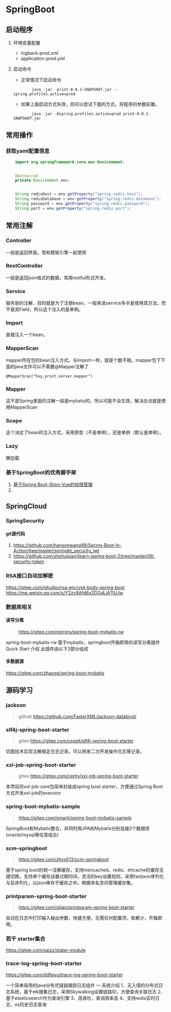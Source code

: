 SpringBoot
===
## 启动程序
1. 环境变量配置
    * logback-prod.xml
    * application-prod.yml
1. 启动命令

    * 正常情况下启动命令
    ```shell
            java -jar  print-0.0.1-SNAPSHOT.jar --spring.profiles.active=prod
    ```
    * 如果上面启动方式失效，则可以尝试下面的方式，将程序的参数前置。
    ```shell
            java -jar -Dspring.profiles.active=prod print-0.0.1-SNAPSHOT.jar
    ```


## 常用操作

### 获取yaml配置信息

```java
    import org.springframework.core.env.Environment;


	@Autowired
	private Environment env;


    String redisHost = env.getProperty("spring.redis.host");
    String redisDatabase = env.getProperty("spring.redis.database");
    String password = env.getProperty("spring.redis.password");
    String port = env.getProperty("spring.redis.port");
```




## 常用注解

### Controller

一般是返回界面，常和模板引擎一起使用

### RestController

一般是返回json格式的数据，常用restful形式开发。

### Service

服务层的注解，目的就是为了注册bean，一般来说service多半是使用其方法，而不是其Field，所以这个注入的是单例。

### Import

直接注入一个bean。

### MapperScan

mapper所在包的bean注入方式。与Import一样，就是个数不限。mapper包下下面的java文件可以不需要@Mapper注解了

```
@MapperScan("hxy.print.server.mapper")
```

### Mapper

这不是Spring里面的注解一般是mybatis的，所以可能不会生效，解决办法就是使用MapperScan

### Scope

这个决定了bean的注入方式，采用原型（不是单例），还是单例（默认是单例）。

### Lazy

懒加载



### 基于SpringBoot的优秀脚手架

1. [基于Spring Boot-Shiro-Vue的权限管理](https://github.com/Heeexy/SpringBoot-Shiro-Vue)
2. 


## SpringCloud

### SpringSecurity

#### git源代码
1. https://github.com/hansonwang99/Spring-Boot-In-Action/tree/master/springbt_security_jwt
1. https://github.com/zhshuixian/learn-spring-boot-2/tree/master/06-security-token



### RSA接口自动加解密
https://gitee.com/ishuibo/rsa-encrypt-body-spring-boot
https://mp.weixin.qq.com/s/Y2zv8Afd6yZGGdLiA7lUJw

### 数据库相关

#### 读写分离

> https://gitee.com/mirrors/spring-boot-mybatis-rw

spring-boot-mybatis-rw 基于mybatis，springboot开箱即用的读写分离插件 Quick Start 介绍 此插件由以下2部分组成

#### 多数据源

https://gitee.com/zhaoqg/spring-boot-mybatis


## 源码学习

### jackson
> github https://github.com/FasterXML/jackson-databind/

### slf4j-spring-boot-starter
> gitee  https://gitee.com/xsxgit/slf4j-spring-boot-starter

切面技术实现注解搞定日志记录。可以用来二次开发操作日志等记录。

### xxl-job-spring-boot-starter

> gitee https://gitee.com/centy/xxl-job-spring-boot-starter

本项目将xxl-job-core包简单封装成spring boot starter，方便通过Spring Boot方式开发xxl-job的executor


### spring-boot-mybatis-sample
> https://gitee.com/smarti/spring-boot-mybatis-sample

SpringBoot和Mybatis整合，并同时用JPA和Mybatis分别连接2个数据库(oracle/mysql等任意组合)

### scm-springboot

> https://gitee.com/zhys513/scm-springboot

基于spring boot的统一注解缓存，支持mencached、redis、ehcache的缓存无缝切换。支持单个缓存设置过期时间，灵活的key设置规则，采用fastjson序列化与反序列化，以json串存于缓存之中。根据命名空间管理缓存集。

### printparam-spring-boot-starter

> https://gitee.com/sjlian/printparam-spring-boot-starter

自动在日志中打印输入输出参数，快捷方便，无需任何配置项，依赖少，开箱即用。

### 若干 starter集合

https://gitee.com/saizz/stater-module

### trace-log-spring-boot-starter

https://gitee.com/ddfeiyu/trace-log-spring-boot-starter


一个简单易用的java分布式链路跟踪日志组件 一.系统介绍 1、无入侵的分布式日志系统，基于elk搜集日志，采用Skywalking设置链路ID，方便查询关联日志 2、基于elasticsearch作为查询引擎 3、高吞吐，查询效率高 4、支持redis实时日志、es历史日志查询

